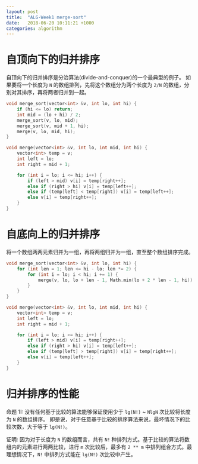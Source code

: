 ```yaml
---
layout: post
title:  "ALG-Week1 merge-sort"
date:   2018-06-20 10:11:21 +1000
categories: algorithm
---
```


# 自顶向下的归并排序
自顶向下的归并排序是分治算法(divide-and-conquer)的一个最典型的例子。
如果要将一个长度为 `N` 的数组排列，先将这个数组分为两个长度为 `2/N` 的数组，分别对其排序，再将两者归并到一起。

```c++
void merge_sort(vector<int> &v, int lo, int hi) {
    if (hi <= lo) return;
    int mid = (lo + hi) / 2;
    merge_sort(v, lo, mid);
    merge_sort(v, mid + 1, hi);
    merge(v, lo, mid, hi);
}

void merge(vector<int> &v, int lo, int mid, int hi) {
    vector<int> temp = v;
    int left = lo;
    int right = mid + 1;

    for (int i = lo; i <= hi; i++) {
        if (left > mid) v[i] = temp[right++];
        else if (right > hi) v[i] = temp[left++];
        else if (temp[left] < temp[right]) v[i] = temp[left++];
        else v[i] = temp[right++];
    }
}
```

# 自底向上的归并排序
将一个数组两两元素归并为一组，再将两组归并为一组，直至整个数组排序完成。

```c++
void merge_sort(vector<int> &v, int lo, int hi) {
    for (int len = 1; len <= hi - lo; len *= 2) {
        for (int i = lo; i < hi; i += 1) {
            merge(v, lo, lo + len - 1, Math.min(lo + 2 * len - 1, hi))
        }
    }
}

void merge(vector<int> &v, int lo, int mid, int hi) {
    vector<int> temp = v;
    int left = lo;
    int right = mid + 1;

    for (int i = lo; i <= hi; i++) {
        if (left > mid) v[i] = temp[right++];
        else if (right > hi) v[i] = temp[left++];
        else if (temp[left] > temp[right]) v[i] = temp[right++];
        else v[i] = temp[left++];
    }
}
```

# 归并排序的性能
命题 1I: 没有任何基于比较的算法能够保证使用少于 `lg(N!)` ~ `NlgN` 次比较将长度为 `N` 的数组排序。
即是说，对于任意基于比较的排序算法来说，最坏情况下的比较次数，大于等于 `lg(N!)`。

证明: 因为对于长度为 `N` 的数组而言，共有 `N!` 种排列方式。基于比较的算法将数组内的元素进行两两比较，进行 `m` 次比较后，最多有 `2 ** m` 中排列组合方式。最理想情况下，`N!` 中排列方式能在 `lg(N!)` 次比较中产生。